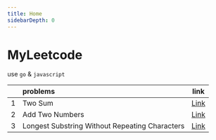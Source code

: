 ```yaml
---
title: Home
sidebarDepth: 0
---
```


# MyLeetcode

use `go` & `javascript`

|       | problems                                       |      link      |
| :---: | :--------------------------------------------- | :------------: |
|   1   | Two Sum                                        | [Link](/0001/) |
|   2   | Add Two Numbers                                | [Link](/0002/) |
|   3   | Longest Substring Without Repeating Characters | [Link](/0003/) |